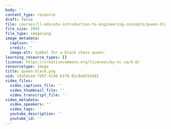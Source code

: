 ```yaml
---
body: ''
content_type: resource
draft: false
file: courses/ll-educate-introduction-to-engineering-concepts/queen-black.png
file_size: 2945
file_type: image/png
image_metadata:
  caption: ''
  credit: ''
  image-alt: Symbol for a black chess queen.
learning_resource_types: []
license: https://creativecommons.org/licenses/by-nc-sa/4.0/
resourcetype: Image
title: queen-black.png
uid: 1da5dced-7d5f-4136-b178-81c0a8254282
video_files:
  video_captions_file: ''
  video_thumbnail_file: ''
  video_transcript_file: ''
video_metadata:
  video_speakers: ''
  video_tags: ''
  youtube_description: ''
  youtube_id: ''
---
```


